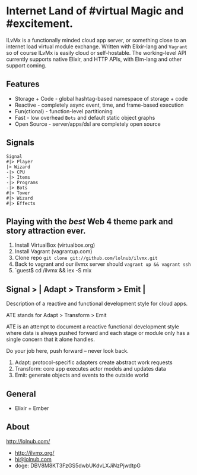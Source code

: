 # Internet Land of #virtual Magic and #excitement.

ILvMx is a functionally minded cloud app server, or something close to an internet load virtual module exchange. Written with Elixir-lang and `Vagrant` so of course ILvMx is easily cloud or self-hostable. The working-level API currently supports native Elixir, and HTTP APIs, with Elm-lang and other support coming.

## Features

- Storage + Code - global hashtag-based namespace of storage + code
- Reactive - completely async event, time, and frame-based execution
- Fun(ctional) - function-level partitioning
- Fast - low overhead `Bots` and default static object graphs
- Open Source - server/apps/dsl are completely open source

## Signals

```
Signal
#|> Player 
|> Wizard
-|> CPU
-|> Items
-|> Programs
-|> Bots
#|> Tower
#|> Wizard
#|> Effects
```

## Playing with the *best* Web 4 theme park and story attraction ever.

1. Install VirtualBox (virtualbox.org)
2. Install Vagrant (vagrantup.com)
3. Clone repo `git clone git://github.com/lolnub/ilvmx.git`
4. Back to vagrant and our ilvmx server should `vagrant up && vagrant ssh`
5. `guest$ cd /ilvmx && iex -S mix 

## Signal > | Adapt > Transform > Emit |

Description of a reactive and functional development style for cloud apps.

ATE stands for Adapt > Transform > Emit

ATE is an attempt to document a reactive functional development style where data is always pushed forward and each stage or module only has a single concern that it alone handles. 

Do your job here, push forward – never look back.

1. Adapt: protocol-specific adapters create abstract work requests 
2. Transform: core app executes actor models and updates data
3. Emit: generate objects and events to the outside world

## General

- Elixir + Ember

## About

http://lolnub.com/

- http://ilvmx.org/
- hi@lolnub.com
- doge: DBV8M8KT3FzGS5dwbUKdvLXJiNzPjwdtpG
